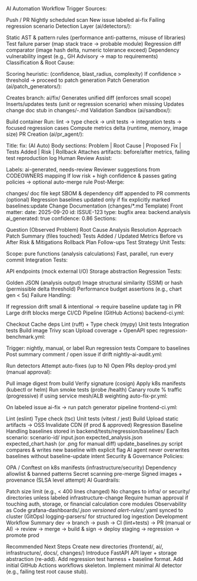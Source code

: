 AI Automation Workflow
Trigger Sources:

Push / PR
Nightly scheduled scan
New issue labeled ai-fix
Failing regression scenario
Detection Layer (ai/detectors/):

Static AST & pattern rules (performance anti-patterns, misuse of libraries)
Test failure parser (map stack trace → probable module)
Regression diff comparator (image hash delta, numeric tolerance exceed)
Dependency vulnerability ingest (e.g., GH Advisory → map to requirements)
Classification & Root Cause:

Scoring heuristic: (confidence, blast_radius, complexity)
If confidence > threshold → proceed to patch generation
Patch Generation (ai/patch_generators/):

Creates branch: ai/fix/<issue-or-hash>
Generates unified diff (enforces small scope)
Inserts/updates tests (unit or regression scenario) when missing
Updates change doc stub in changes/<date>-<tag>.md
Validation Sandbox (ai/sandbox/):

Build container
Run: lint → type check → unit tests → integration tests → focused regression cases
Compute metrics delta (runtime, memory, image size)
PR Creation (ai/pr_agent/):

Title: fix: <short summary> (AI Auto)
Body sections: Problem | Root Cause | Proposed Fix | Tests Added | Risk | Rollback
Attaches artifacts: before/after metrics, failing test reproduction log
Human Review Assist:

Labels: ai-generated, needs-review
Reviewer suggestions from CODEOWNERS mapping
If low risk + high confidence & passes gating policies → optional auto-merge rule
Post-Merge:

changes/ doc file kept
SBOM & dependency diff appended to PR comments (optional)
Regression baselines updated only if fix explicitly marked baselines:update
Change Documentation (changes/*.md Template)
Front matter:
date: 2025-09-20 id: ISSUE-123 type: bugfix area: backend.analysis ai_generated: true confidence: 0.86
Sections:

Question (Observed Problem)
Root Cause Analysis
Resolution Approach
Patch Summary (files touched)
Tests Added / Updated
Metrics Before vs After
Risk & Mitigations
Rollback Plan
Follow-ups
Test Strategy
Unit Tests:

Scope: pure functions (analysis calculations)
Fast, parallel, run every commit
Integration Tests:

API endpoints (mock external I/O)
Storage abstraction
Regression Tests:

Golden JSON (analysis output)
Image structural similarity (SSIM) or hash (permissible delta threshold)
Performance budget assertions (e.g., chart gen < 5s)
Failure Handling:

If regression drift small & intentional → require baseline update tag in PR
Large drift blocks merge
CI/CD Pipeline (GitHub Actions)
backend-ci.yml:

Checkout
Cache deps
Lint (ruff) + Type check (mypy)
Unit tests
Integration tests
Build image
Trivy scan
Upload coverage + OpenAPI spec
regression-benchmark.yml:

Trigger: nightly, manual, or label
Run regression tests
Compare to baselines
Post summary comment / open issue if drift
nightly-ai-audit.yml:

Run detectors
Attempt auto-fixes (up to N)
Open PRs
deploy-prod.yml (manual approval):

Pull image digest from build
Verify signature (cosign)
Apply k8s manifests (kubectl or helm)
Run smoke tests (probe /health)
Canary route % traffic (progressive) if using service mesh/ALB weighting
auto-fix-pr.yml:

On labeled issue ai-fix → run patch generator pipeline
frontend-ci.yml:

Lint (eslint)
Type check (tsc)
Unit tests (vitest / jest)
Build
Upload static artifacts → OSS
Invalidate CDN (if prod & approved)
Regression Baseline Handling
baselines stored in backend/tests/regression/baselines/
Each scenario: scenario-id/
input.json
expected_analysis.json
expected_chart.hash (or .png for manual diff)
update_baselines.py script compares & writes new baseline with explicit flag
AI agent never overwrites baselines without baseline-update intent
Security & Governance
Policies:

OPA / Conftest on k8s manifests (infrastructure/security)
Dependency allowlist & banned patterns
Secret scanning pre-merge
Signed images + provenance (SLSA level attempt)
AI Guardrails:

Patch size limit (e.g., < 400 lines changed)
No changes to infra/ or security/ directories unless labeled infrastructure-change
Require human approval if touching auth, storage, or financial calculation core modules
Observability as Code
grafana-dashboards/*.json versioned
alert-rules/*.yaml synced to cluster (GitOps)
logging-parsers/ for structured log ingestion
Development Workflow Summary
dev → branch → push → CI (lint+tests) → PR (manual or AI) → review → merge → build & sign → deploy staging → regression → promote prod

Recommended Next Steps
Create new directories (frontend/, ai/, infrastructure/, docs/, changes/)
Introduce FastAPI API layer + storage abstraction (re-add).
Add regression test harness + baseline format.
Add initial GitHub Actions workflows skeleton.
Implement minimal AI detector (e.g., failing test root cause stub).